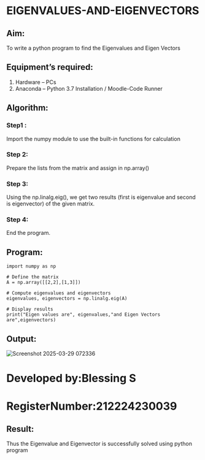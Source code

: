 # EIGENVALUES-AND-EIGENVECTORS
## Aim:
To write a python program to find the Eigenvalues and Eigen Vectors
## Equipment’s required:
1. 	Hardware – PCs
2. 	Anaconda – Python 3.7 Installation / Moodle-Code Runner
## Algorithm:
### Step1 :
Import the numpy module to use the built-in functions for calculation

### Step 2:
Prepare the lists from the matrix and assign in np.array()

### Step 3:
Using the np.linalg.eig(), we get two results (first is eigenvalue and second is eigenvector) of the given matrix.

### Step 4:
End the program. 

## Program:
```
import numpy as np

# Define the matrix
A = np.array([[2,2],[1,3]])

# Compute eigenvalues and eigenvectors
eigenvalues, eigenvectors = np.linalg.eig(A)

# Display results
print("Eigen values are", eigenvalues,"and Eigen Vectors are",eigenvectors)
```
## Output:
![Screenshot 2025-03-29 072336](https://github.com/user-attachments/assets/3fd26ae8-25e2-43df-b397-c83bf725b2a7)

# Developed by:Blessing S 
 # RegisterNumber:212224230039



## Result:
Thus the Eigenvalue and Eigenvector is successfully solved using python program
